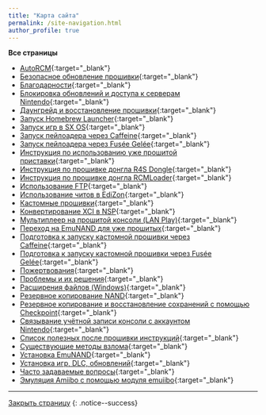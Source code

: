 ```yaml
---
title: "Карта сайта"
permalink: /site-navigation.html
author_profile: true
---
```


**Все страницы**
 
* [AutoRCM](autorcm){:target="_blank"}
* [Безопасное обновление прошивки](update-to-latest){:target="_blank"}
* [Благодарности](credits){:target="_blank"}
* [Блокировка обновлений и доступа к серверам Nintendo](block-update){:target="_blank"}
* [Даунгрейд и восстановление прошивки](downgrade_fw){:target="_blank"}
* [Запуск Homebrew Launcher](hbl){:target="_blank"}
* [Запуск игр в SX OS](sxos-games){:target="_blank"}
* [Запуск пейлоадера через Caffeine](caffeine){:target="_blank"}
* [Запуск пейлоадера через Fusée Gelée](fusee-gelee){:target="_blank"}
* [Инструкция по использованию уже прошитой приставки](usage){:target="_blank"}
* [Инструкция по прошивке донгла R4S Dongle](r4){:target="_blank"}
* [Инструкция по прошивке донгла RCMLoader](rcmloader){:target="_blank"}
* [Использование FTP](ftp){:target="_blank"}
* [Использование читов в EdiZon](cheats){:target="_blank"}
* [Кастомные прошивки](cfw){:target="_blank"}
* [Конвертирование XCI в NSP](xci-convert){:target="_blank"}
* [Мультиплеер на прошитой консоли (LAN Play)](lanplay){:target="_blank"}
* [Переход на EmuNAND для уже прошитых](preparation-white){:target="_blank"}
* [Подготовка к запуску кастомной прошивки через Caffeine](preparation-caffeine){:target="_blank"}
* [Подготовка к запуску кастомной прошивки через Fusée Gelée](preparation-fuse){:target="_blank"}
* [Пожертвования](http://customfw.xyz/donations){:target="_blank"}
* [Проблемы и их решения](troubleshooting){:target="_blank"}
* [Расширения файлов (Windows)](https://customfw.xyz/file-extensions-windows){:target="_blank"}
* [Резервное копирование NAND](backup-nand){:target="_blank"}
* [Резервное копирование и восстановление сохранений с помощью Checkpoint](backup-saves){:target="_blank"}
* [Связывание учётной записи консоли с аккаунтом Nintendo](link-account){:target="_blank"}
* [Список полезных после прошивки инструкций](addons){:target="_blank"}
* [Существующие методы взлома](exploits){:target="_blank"}
* [Установка EmuNAND](emunand){:target="_blank"}
* [Установка игр, DLC, обновлений](games){:target="_blank"}
* [Часто задаваемые вопросы](faq){:target="_blank"}
* [Эмуляция Amiibo с помощью модуля emuiibo](emuiibo){:target="_blank"}

___

[Закрыть страницу](javascript:window.close();)
{: .notice--success}